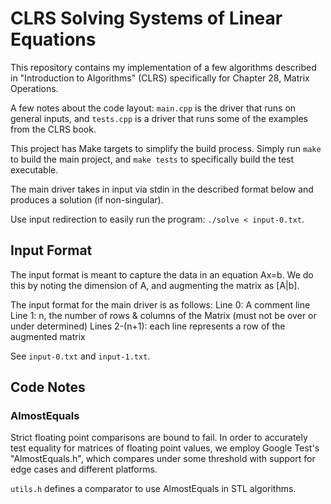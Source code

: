 # CLRS Solving Systems of Linear Equations

This repository contains my implementation of a few algorithms described in 
"Introduction to Algorithms" (CLRS) specifically for Chapter 28, Matrix
Operations.

A few notes about the code layout: `main.cpp` is the driver that runs on general
inputs, and `tests.cpp` is a driver that runs some of the examples from the CLRS
book.

This project has Make targets to simplify the build process. Simply run `make`
to build the main project, and `make tests` to specifically build the test
executable.

The main driver takes in input via stdin in the described format below and
produces a solution (if non-singular).

Use input redirection to easily run the program: `./solve < input-0.txt`.

## Input Format

The input format is meant to capture the data in an equation Ax=b. We do this by
noting the dimension of A, and augmenting the matrix as [A|b].

The input format for the main driver is as follows:
Line 0: A comment line 
Line 1: n, the number of rows & columns of the Matrix (must not be over or under
determined)
Lines 2-(n+1): each line represents a row of the augmented matrix


See `input-0.txt` and `input-1.txt`.

## Code Notes

### AlmostEquals

Strict floating point comparisons are bound to fail. In order to accurately test
equality for matrices of floating point values, we employ Google Test's
"AlmostEquals.h", which compares under some threshold with support for edge
cases and different platforms.

`utils.h` defines a comparator to use AlmostEquals in STL algorithms.
